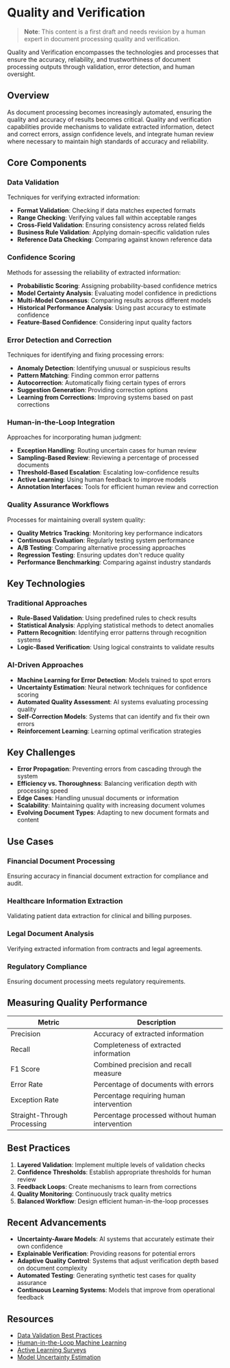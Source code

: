 # Quality and Verification

> **Note**: This content is a first draft and needs revision by a human expert in document processing quality and verification.

Quality and Verification encompasses the technologies and processes that ensure the accuracy, reliability, and trustworthiness of document processing outputs through validation, error detection, and human oversight.

## Overview

As document processing becomes increasingly automated, ensuring the quality and accuracy of results becomes critical. Quality and verification capabilities provide mechanisms to validate extracted information, detect and correct errors, assign confidence levels, and integrate human review where necessary to maintain high standards of accuracy and reliability.

## Core Components

### Data Validation

Techniques for verifying extracted information:

- **Format Validation**: Checking if data matches expected formats
- **Range Checking**: Verifying values fall within acceptable ranges
- **Cross-Field Validation**: Ensuring consistency across related fields
- **Business Rule Validation**: Applying domain-specific validation rules
- **Reference Data Checking**: Comparing against known reference data

### Confidence Scoring

Methods for assessing the reliability of extracted information:

- **Probabilistic Scoring**: Assigning probability-based confidence metrics
- **Model Certainty Analysis**: Evaluating model confidence in predictions
- **Multi-Model Consensus**: Comparing results across different models
- **Historical Performance Analysis**: Using past accuracy to estimate confidence
- **Feature-Based Confidence**: Considering input quality factors

### Error Detection and Correction

Techniques for identifying and fixing processing errors:

- **Anomaly Detection**: Identifying unusual or suspicious results
- **Pattern Matching**: Finding common error patterns
- **Autocorrection**: Automatically fixing certain types of errors
- **Suggestion Generation**: Providing correction options
- **Learning from Corrections**: Improving systems based on past corrections

### Human-in-the-Loop Integration

Approaches for incorporating human judgment:

- **Exception Handling**: Routing uncertain cases for human review
- **Sampling-Based Review**: Reviewing a percentage of processed documents
- **Threshold-Based Escalation**: Escalating low-confidence results
- **Active Learning**: Using human feedback to improve models
- **Annotation Interfaces**: Tools for efficient human review and correction

### Quality Assurance Workflows

Processes for maintaining overall system quality:

- **Quality Metrics Tracking**: Monitoring key performance indicators
- **Continuous Evaluation**: Regularly testing system performance
- **A/B Testing**: Comparing alternative processing approaches
- **Regression Testing**: Ensuring updates don't reduce quality
- **Performance Benchmarking**: Comparing against industry standards

## Key Technologies

### Traditional Approaches

- **Rule-Based Validation**: Using predefined rules to check results
- **Statistical Analysis**: Applying statistical methods to detect anomalies
- **Pattern Recognition**: Identifying error patterns through recognition systems
- **Logic-Based Verification**: Using logical constraints to validate results

### AI-Driven Approaches

- **Machine Learning for Error Detection**: Models trained to spot errors
- **Uncertainty Estimation**: Neural network techniques for confidence scoring
- **Automated Quality Assessment**: AI systems evaluating processing quality
- **Self-Correction Models**: Systems that can identify and fix their own errors
- **Reinforcement Learning**: Learning optimal verification strategies

## Key Challenges

- **Error Propagation**: Preventing errors from cascading through the system
- **Efficiency vs. Thoroughness**: Balancing verification depth with processing speed
- **Edge Cases**: Handling unusual documents or information
- **Scalability**: Maintaining quality with increasing document volumes
- **Evolving Document Types**: Adapting to new document formats and content

## Use Cases

### Financial Document Processing

Ensuring accuracy in financial document extraction for compliance and audit.

### Healthcare Information Extraction

Validating patient data extraction for clinical and billing purposes.

### Legal Document Analysis

Verifying extracted information from contracts and legal agreements.

### Regulatory Compliance

Ensuring document processing meets regulatory requirements.

## Measuring Quality Performance

| Metric | Description |
|--------|-------------|
| Precision | Accuracy of extracted information |
| Recall | Completeness of extracted information |
| F1 Score | Combined precision and recall measure |
| Error Rate | Percentage of documents with errors |
| Exception Rate | Percentage requiring human intervention |
| Straight-Through Processing | Percentage processed without human intervention |

## Best Practices

1. **Layered Validation**: Implement multiple levels of validation checks
2. **Confidence Thresholds**: Establish appropriate thresholds for human review
3. **Feedback Loops**: Create mechanisms to learn from corrections
4. **Quality Monitoring**: Continuously track quality metrics
5. **Balanced Workflow**: Design efficient human-in-the-loop processes

## Recent Advancements

- **Uncertainty-Aware Models**: AI systems that accurately estimate their own confidence
- **Explainable Verification**: Providing reasons for potential errors
- **Adaptive Quality Control**: Systems that adjust verification depth based on document complexity
- **Automated Testing**: Generating synthetic test cases for quality assurance
- **Continuous Learning Systems**: Models that improve from operational feedback

## Resources

- [Data Validation Best Practices](https://cloud.google.com/bigquery/docs/data-validation)
- [Human-in-the-Loop Machine Learning](https://www.manning.com/books/human-in-the-loop-machine-learning)
- [Active Learning Surveys](https://active-learning.github.io/)
- [Model Uncertainty Estimation](https://arxiv.org/abs/1906.11004)
